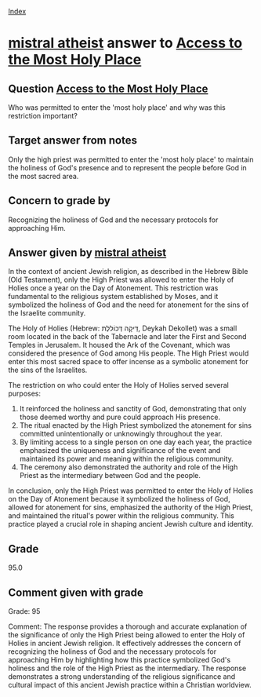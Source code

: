 
[Index](../../index.md)
# [mistral atheist](../../answering_models/mistral_atheist.md) answer to [Access to the Most Holy Place](../../questions/Access_to_the_Most_Holy_Place.md)

## Question [Access to the Most Holy Place](../../questions/Access_to_the_Most_Holy_Place.md)
Who was permitted to enter the 'most holy place' and why was this restriction important?

## Target answer from notes
Only the high priest was permitted to enter the 'most holy place' to maintain the holiness of God's presence and to represent the people before God in the most sacred area.

## Concern to grade by
Recognizing the holiness of God and the necessary protocols for approaching Him.

## Answer given by [mistral atheist](../../answering_models/mistral_atheist.md)
 In the context of ancient Jewish religion, as described in the Hebrew Bible (Old Testament), only the High Priest was allowed to enter the Holy of Holies once a year on the Day of Atonement. This restriction was fundamental to the religious system established by Moses, and it symbolized the holiness of God and the need for atonement for the sins of the Israelite community.

The Holy of Holies (Hebrew: דֵּיקָה דְּכוֹללֶת, Deykah Dekollet) was a small room located in the back of the Tabernacle and later the First and Second Temples in Jerusalem. It housed the Ark of the Covenant, which was considered the presence of God among His people. The High Priest would enter this most sacred space to offer incense as a symbolic atonement for the sins of the Israelites.

The restriction on who could enter the Holy of Holies served several purposes:

1. It reinforced the holiness and sanctity of God, demonstrating that only those deemed worthy and pure could approach His presence.
2. The ritual enacted by the High Priest symbolized the atonement for sins committed unintentionally or unknowingly throughout the year.
3. By limiting access to a single person on one day each year, the practice emphasized the uniqueness and significance of the event and maintained its power and meaning within the religious community.
4. The ceremony also demonstrated the authority and role of the High Priest as the intermediary between God and the people.

In conclusion, only the High Priest was permitted to enter the Holy of Holies on the Day of Atonement because it symbolized the holiness of God, allowed for atonement for sins, emphasized the authority of the High Priest, and maintained the ritual's power within the religious community. This practice played a crucial role in shaping ancient Jewish culture and identity.

## Grade
95.0

## Comment given with grade
Grade: 95

Comment: The response provides a thorough and accurate explanation of the significance of only the High Priest being allowed to enter the Holy of Holies in ancient Jewish religion. It effectively addresses the concern of recognizing the holiness of God and the necessary protocols for approaching Him by highlighting how this practice symbolized God's holiness and the role of the High Priest as the intermediary. The response demonstrates a strong understanding of the religious significance and cultural impact of this ancient Jewish practice within a Christian worldview.
